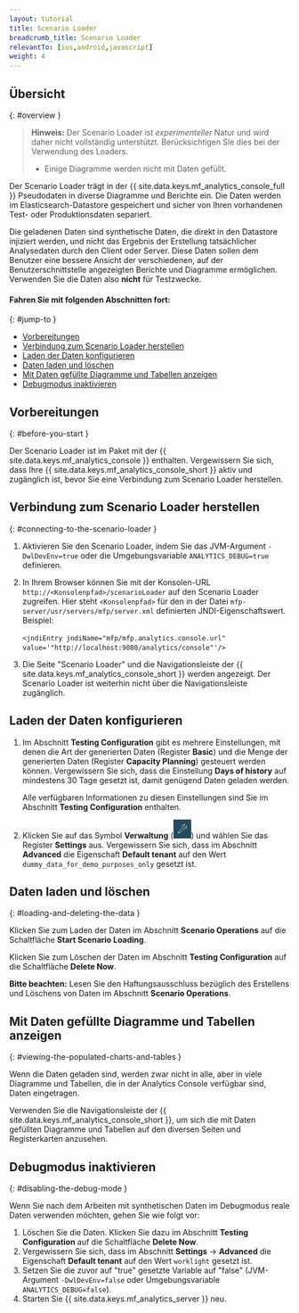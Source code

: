 ```yaml
---
layout: tutorial
title: Scenario Loader
breadcrumb_title: Scenario Loader
relevantTo: [ios,android,javascript]
weight: 4
---
```

<!-- NLS_CHARSET=UTF-8 -->
## Übersicht
{: #overview }

> **Hinweis:** Der Scenario Loader ist *experimenteller* Natur und wird daher nicht vollständig unterstützt. Berücksichtigen Sie dies bei der Verwendung des Loaders. 
>
> * Einige Diagramme werden nicht mit Daten gefüllt. 

Der Scenario Loader trägt in der {{ site.data.keys.mf_analytics_console_full }} Pseudodaten in diverse Diagramme und Berichte ein. Die Daten werden im
Elasticsearch-Datastore gespeichert und sicher von Ihren vorhandenen Test- oder Produktionsdaten separiert. 

Die geladenen Daten sind synthetische Daten, die direkt in den Datastore injiziert werden, und nicht das Ergebnis
der Erstellung tatsächlicher Analysedaten durch den Client oder Server. Diese Daten sollen dem Benutzer eine bessere Ansicht der verschiedenen, auf der Benutzerschnittstelle angezeigten Berichte und Diagramme ermöglichen. Verwenden Sie die Daten also **nicht** für Testzwecke. 

#### Fahren Sie mit folgenden Abschnitten fort: 
{: #jump-to }

* [Vorbereitungen](#before-you-start)
* [Verbindung zum Scenario Loader herstellen](#connecting-to-the-scenario-loader)
* [Laden der Daten konfigurieren](#configuring-the-data-loading)
* [Daten laden und löschen](#loading-and-deleting-the-data)
* [Mit Daten gefüllte Diagramme und Tabellen anzeigen](#viewing-the-populated-charts-and-tables)
* [Debugmodus inaktivieren](#disabling-the-debug-mode)

## Vorbereitungen
{: #before-you-start }

Der Scenario Loader ist im Paket mit der {{ site.data.keys.mf_analytics_console }} enthalten. Vergewissern Sie sich, dass
Ihre {{ site.data.keys.mf_analytics_console_short }} aktiv und zugänglich ist, bevor Sie eine Verbindung zum Scenario Loader herstellen. 

## Verbindung zum Scenario Loader herstellen
{: #connecting-to-the-scenario-loader }

1. Aktivieren Sie den Scenario Loader, indem Sie das JVM-Argument `-DwlDevEnv=true`
oder die Umgebungsvariable `ANALYTICS_DEBUG=true` definieren.

2. In Ihrem Browser können Sie mit der Konsolen-URL `http://<Konsolenpfad>/scenarioLoader` auf den Scenario Loader zugreifen.
Hier steht `<Konsolenpfad>` für den in der Datei `mfp-server/usr/servers/mfp/server.xml` definierten JNDI-Eigenschaftswert.
Beispiel: 

    `<jndiEntry jndiName="mfp/mfp.analytics.console.url" value='"http://localhost:9080/analytics/console"'/>`

3. Die Seite "Scenario Loader" und die Navigationsleiste der
{{ site.data.keys.mf_analytics_console_short }} werden angezeigt. Der Scenario Loader ist weiterhin nicht über die Navigationsleiste zugänglich. 

## Laden der Daten konfigurieren

1. Im Abschnitt **Testing Configuration** gibt es mehrere Einstellungen,
mit denen die Art der generierten Daten (Register **Basic**) und die Menge der generierten Daten (Register **Capacity Planning**)
gesteuert werden können. Vergewissern Sie sich, dass die Einstellung
**Days of history** auf mindestens 30 Tage gesetzt ist, damit genügend Daten geladen werden. 

    Alle verfügbaren Informationen zu diesen Einstellungen sind Sie im Abschnitt **Testing Configuration** enthalten. 

2. Klicken Sie auf das Symbol **Verwaltung** (<img  alt="Schraubenschlüsselsymbol" style="margin:0;display:inline" src="wrench.png"/>) und wählen
Sie das Register **Settings** aus. Vergewissern Sie sich, dass im Abschnitt
**Advanced** die Eigenschaft **Default tenant** auf den Wert `dummy_data_for_demo_purposes_only` gesetzt ist.

## Daten laden und löschen
{: #loading-and-deleting-the-data }

Klicken Sie zum Laden der Daten im Abschnitt **Scenario Operations** auf die Schaltfläche **Start Scenario Loading**. 

Klicken Sie zum Löschen der Daten im Abschnitt **Testing Configuration** auf die Schaltfläche **Delete Now**. 

**Bitte beachten:** Lesen Sie den Haftungsausschluss bezüglich des Erstellens und Löschens von Daten im Abschnitt **Scenario Operations**. 

## Mit Daten gefüllte Diagramme und Tabellen anzeigen
{: #viewing-the-populated-charts-and-tables }

Wenn die Daten geladen sind, werden zwar nicht in alle, aber in viele Diagramme und Tabellen, die in der Analytics Console verfügbar sind, Daten eingetragen. 

Verwenden Sie die Navigationsleiste der {{ site.data.keys.mf_analytics_console_short }}, um sich die mit Daten gefüllten Diagramme und Tabellen auf den diversen Seiten und Registerkarten anzusehen. 

## Debugmodus inaktivieren
{: #disabling-the-debug-mode }

Wenn Sie nach dem Arbeiten mit synthetischen Daten im Debugmodus reale Daten verwenden möchten, gehen Sie wie folgt vor: 

1. Löschen Sie die Daten. Klicken Sie dazu
im Abschnitt **Testing Configuration** auf die Schaltfläche **Delete Now**. 
2. Vergewissern Sie sich, dass im Abschnitt **Settings** → **Advanced**
die Eigenschaft **Default tenant** auf den Wert `worklight` gesetzt ist.
3. Setzen Sie die zuvor auf "true" gesetzte Variable auf "false"
(JVM-Argument `-DwlDevEnv=false` oder Umgebungsvariable `ANALYTICS_DEBUG=false`).
4. Starten Sie {{ site.data.keys.mf_analytics_server }} neu.
